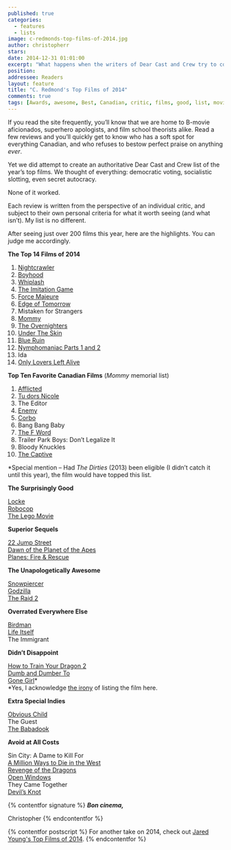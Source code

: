 ```yaml
---
published: true
categories:
  - features
  - lists
image: c-redmonds-top-films-of-2014.jpg
author: christopherr
stars: 
date: 2014-12-31 01:01:00
excerpt: "What happens when the writers of Dear Cast and Crew try to come to a consensus about the year's best films? We decide to make individual lists."
position: 
addressee: Readers
layout: feature
title: "C. Redmond's Top Films of 2014"
comments: true
tags: [Awards, awesome, Best, Canadian, critic, films, good, list, movies, Top films 2014, worst, year end]
---
```

If you read the site frequently, you’ll know that we are home to B-movie aficionados, superhero apologists, and film school theorists alike. Read a few reviews and you’ll quickly get to know who has a soft spot for everything Canadian, and who refuses to bestow perfect praise on anything _ever_. 

Yet we did attempt to create an authoritative Dear Cast and Crew list of the year’s top films. We thought of everything: democratic voting, socialistic slotting, even secret autocracy. 

None of it worked. 

Each review is written from the perspective of an individual critic, and subject to their own personal criteria for what it worth seeing (and what isn’t). My list is no different. 

After seeing just over 200 films this year, here are the highlights. You can judge me accordingly.

**The Top 14 Films of 2014**

1. [Nightcrawler](http://www.dearcastandcrew.com/content/2014/10/29/nightcrawler.html)
1. [Boyhood](http://www.dearcastandcrew.com/content/2014/8/5/boyhood.html)
1. [Whiplash](http://www.dearcastandcrew.com/content/2014/9/4/tiff-postcard-2-whiplash.html)
1. [The Imitation Game](http://www.dearcastandcrew.com/content/2014/9/11/tiff-postcard-2-the-imitation-game.html)
1. [Force Majeure](http://www.dearcastandcrew.com/content/2014/9/5/tiff-postcard-1-force-majeure.html)
1. [Edge of Tomorrow](http://www.dearcastandcrew.com/content/2014/6/6/edge-of-tomorrow.html)
1. Mistaken for Strangers
1. [Mommy](http://www.dearcastandcrew.com/content/2014/11/7/mommy.html)
1. [The Overnighters](http://www.dearcastandcrew.com/content/2014/5/3/the-overnighters.html)
1.  [Under The Skin](http://www.dearcastandcrew.com/content/2014/6/11/under-the-skin.html)
1.  [Blue Ruin](http://www.dearcastandcrew.com/content/2014/5/20/blue-ruin.html)
1.  [Nymphomaniac Parts 1 and 2](http://www.dearcastandcrew.com/content/2014/3/28/nymphomanic-vol-1-and-2.html)
1.  Ida
1.  [Only Lovers Left Alive](http://www.dearcastandcrew.com/content/2014/6/1/only-lovers-left-alive.html)

**Top Ten Favorite Canadian Films** (_Mommy_ memorial list)

1. [Afflicted](http://www.dearcastandcrew.com/content/2014/6/12/afflicted.html)
1. [Tu dors Nicole](http://www.dearcastandcrew.com/content/2014/9/12/tiff-postcard-2-tu-dors-nicole.html)
1. The Editor
1. [Enemy](http://www.dearcastandcrew.com/content/2014/3/11/enemy.html)
1. [Corbo](http://www.dearcastandcrew.com/content/2014/9/10/tiff-postcard-1-corbo.html)
1. Bang Bang Baby
1. [The F Word](http://www.dearcastandcrew.com/content/2014/8/22/the-f-word.html)
1. Trailer Park Boys: Don’t Legalize It
1. Bloody Knuckles
1.  [The Captive](http://www.dearcastandcrew.com/content/2014/9/11/the-captive%20copy.html)

*Special mention – Had _The Dirties_ (2013) been eligible (I didn’t catch it until this year), the film would have topped this list.

**The Surprisingly Good**

[Locke](http://www.dearcastandcrew.com/content/2014/6/10/locke.html)  
[Robocop](http://www.dearcastandcrew.com/content/2014/2/12/robocop.html)  
[The Lego Movie](http://www.dearcastandcrew.com/content/2014/2/7/the-lego-movie.html)

**Superior Sequels**

[22 Jump Street](http://www.dearcastandcrew.com/content/2014/6/19/22-jump-street.html)  
[Dawn of the Planet of the Apes](http://www.dearcastandcrew.com/content/2014/7/12/dawn-of-the-planet-of-the-apes.html)  
[Planes: Fire & Rescue](http://www.dearcastandcrew.com/content/2014/7/21/planes-fire-rescue.html)

**The Unapologetically Awesome**

[Snowpiercer](http://www.dearcastandcrew.com/content/2014/7/3/snowpiercer.html)  
[Godzilla](http://www.dearcastandcrew.com/content/2014/5/16/godzilla.html)  
[The Raid 2](http://www.dearcastandcrew.com/content/2014/4/10/the-raid-2-berendal.html)

**Overrated Everywhere Else**

[Birdman](http://www.dearcastandcrew.com/content/2014/10/24/birdman-or-the-unexpected-virtue-of-ignorance.html)  
[Life Itself](http://www.dearcastandcrew.com/content/2014/7/12/life-itself.html)  
The Immigrant

**Didn’t Disappoint**

[How to Train Your Dragon 2](http://www.dearcastandcrew.com/content/2014/6/13/how-to-train-your-dragon-2.html)  
[Dumb and Dumber To](http://www.dearcastandcrew.com/content/2014/11/14/dumb-and-dumber-to.html)  
[Gone Girl](http://www.dearcastandcrew.com/content/2014/10/9/gone-girl.html)*  
*Yes, I acknowledge [the irony](http://www.dearcastandcrew.com/content/2014/10/10/why-gone-girl-makes-me-sad-for-the-state-of-cinema.html) of listing the film here. 

**Extra Special Indies**

[Obvious Child](http://www.dearcastandcrew.com/content/2014/7/4/obvious-child.html)  
The Guest  
[The Babadook](http://www.dearcastandcrew.com/content/2014/12/8/the-babadook.html)

**Avoid at All Costs**

Sin City: A Dame to Kill For  
[A Million Ways to Die in the West](http://www.dearcastandcrew.com/content/2014/6/9/a-million-ways-to-die-in-the-west.html)  
[Revenge of the Dragons](http://www.dearcastandcrew.com/content/2014/9/6/tiff-postcard-3-revenge-of-the-green-dragons.html)  
[Open Windows](http://www.dearcastandcrew.com/content/2014/10/20/open-windows.html)  
They Came Together  
[Devil’s Knot](http://www.dearcastandcrew.com/content/2014/5/19/devils-knot.html)

{% contentfor signature %}
***Bon cinema,***

Christopher
{% endcontentfor  %}

{% contentfor postscript %}
For another take on 2014, check out [Jared Young's Top Films of 2014](/content/2014/12/30/jared-youngs-top-films-of-2014.html).
{% endcontentfor  %}